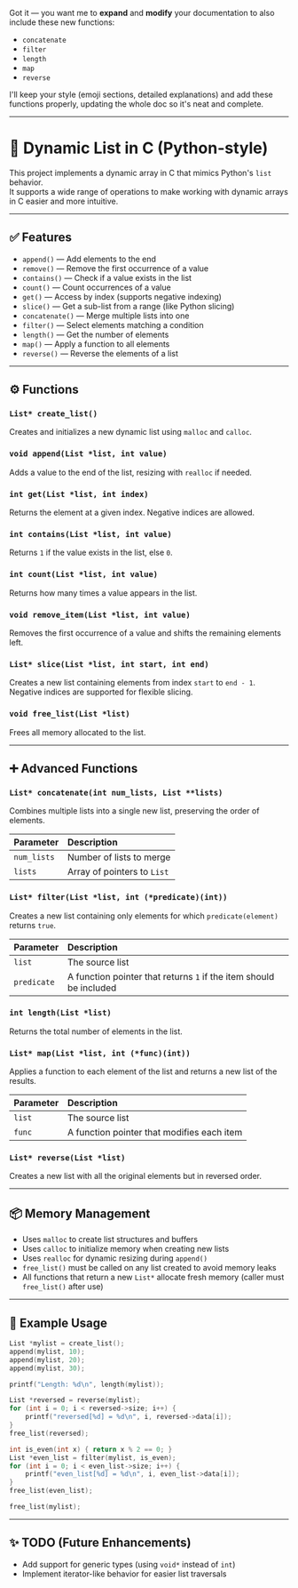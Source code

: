 Got it — you want me to **expand** and **modify** your documentation to also include these new functions:

- `concatenate`
- `filter`
- `length`
- `map`
- `reverse`

I'll keep your style (emoji sections, detailed explanations) and add these functions properly, updating the whole doc so it's neat and complete.

---

# 🧠 Dynamic List in C (Python-style)

This project implements a dynamic array in C that mimics Python's `list` behavior.  
It supports a wide range of operations to make working with dynamic arrays in C easier and more intuitive.

---

## ✅ Features

- `append()` — Add elements to the end
- `remove()` — Remove the first occurrence of a value
- `contains()` — Check if a value exists in the list
- `count()` — Count occurrences of a value
- `get()` — Access by index (supports negative indexing)
- `slice()` — Get a sub-list from a range (like Python slicing)
- `concatenate()` — Merge multiple lists into one
- `filter()` — Select elements matching a condition
- `length()` — Get the number of elements
- `map()` — Apply a function to all elements
- `reverse()` — Reverse the elements of a list

---

## ⚙️ Functions

### `List* create_list()`
Creates and initializes a new dynamic list using `malloc` and `calloc`.

### `void append(List *list, int value)`
Adds a value to the end of the list, resizing with `realloc` if needed.

### `int get(List *list, int index)`
Returns the element at a given index. Negative indices are allowed.

### `int contains(List *list, int value)`
Returns `1` if the value exists in the list, else `0`.

### `int count(List *list, int value)`
Returns how many times a value appears in the list.

### `void remove_item(List *list, int value)`
Removes the first occurrence of a value and shifts the remaining elements left.

### `List* slice(List *list, int start, int end)`
Creates a new list containing elements from index `start` to `end - 1`.  
Negative indices are supported for flexible slicing.

### `void free_list(List *list)`
Frees all memory allocated to the list.

---

## ➕ Advanced Functions

### `List* concatenate(int num_lists, List **lists)`
Combines multiple lists into a single new list, preserving the order of elements.

| Parameter | Description |
|:---|:---|
| `num_lists` | Number of lists to merge |
| `lists` | Array of pointers to `List` |

### `List* filter(List *list, int (*predicate)(int))`
Creates a new list containing only elements for which `predicate(element)` returns `true`.

| Parameter | Description |
|:---|:---|
| `list` | The source list |
| `predicate` | A function pointer that returns `1` if the item should be included |

### `int length(List *list)`
Returns the total number of elements in the list.

### `List* map(List *list, int (*func)(int))`
Applies a function to each element of the list and returns a new list of the results.

| Parameter | Description |
|:---|:---|
| `list` | The source list |
| `func` | A function pointer that modifies each item |

### `List* reverse(List *list)`
Creates a new list with all the original elements but in reversed order.

---

## 📦 Memory Management

- Uses `malloc` to create list structures and buffers
- Uses `calloc` to initialize memory when creating new lists
- Uses `realloc` for dynamic resizing during `append()`
- `free_list()` must be called on any list created to avoid memory leaks
- All functions that return a new `List*` allocate fresh memory (caller must `free_list()` after use)

---

## 🧪 Example Usage

```c
List *mylist = create_list();
append(mylist, 10);
append(mylist, 20);
append(mylist, 30);

printf("Length: %d\n", length(mylist));

List *reversed = reverse(mylist);
for (int i = 0; i < reversed->size; i++) {
    printf("reversed[%d] = %d\n", i, reversed->data[i]);
}
free_list(reversed);

int is_even(int x) { return x % 2 == 0; }
List *even_list = filter(mylist, is_even);
for (int i = 0; i < even_list->size; i++) {
    printf("even_list[%d] = %d\n", i, even_list->data[i]);
}
free_list(even_list);

free_list(mylist);
```

---

## ✨ TODO (Future Enhancements)

- Add support for generic types (using `void*` instead of `int`)
- Implement iterator-like behavior for easier list traversals

